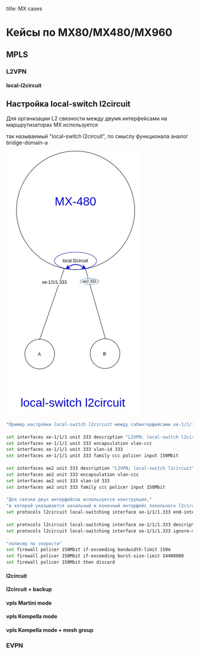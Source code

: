 title: MX cases

# Кейсы по MX80/MX480/MX960

## MPLS

### L2VPN
#### local-l2circuit

## Настройка local-switch l2circuit
Для организации L2 связности между двумя интерфейсами на маршрутизаторах MX используется 

так называемый "local-switch l2circuit", по смыслу функционала аналог bridge-domain-a


![local-l2circuit](img/local-l2circuit.jpg)
```bash
"Пример настройки local-switch l2circuit между сабинтерфейсами xe-1/1/1.333 и ae2.333"

set interfaces xe-1/1/1 unit 333 description "L2VPN; local-switch l2circuit"
set interfaces xe-1/1/1 unit 333 encapsulation vlan-ccc
set interfaces xe-1/1/1 unit 333 vlan-id 333
set interfaces xe-1/1/1 unit 333 family ccc policer input 150Mbit

set interfaces ae2 unit 333 description "L2VPN; local-switch l2circuit"
set interfaces ae2 unit 333 encapsulation vlan-ccc
set interfaces ae2 unit 333 vlan-id 333
set interfaces ae2 unit 333 family ccc policer input 150Mbit

"Для связки двух интерфейсов используется конструкция,"
"в которой указывается начальный и конечный интерфейс локольного l2circuit"
set protocols l2circuit local-switching interface xe-1/1/1.333 end-interface interface ae2.333

set protocols l2circuit local-switching interface xe-1/1/1.333 description "L2VPN; local-switch l2circuit"
set protocols l2circuit local-switching interface xe-1/1/1.333 ignore-mtu-mismatch

"полисер по скорости"
set firewall policer 150Mbit if-exceeding bandwidth-limit 150m
set firewall policer 150Mbit if-exceeding burst-size-limit 14400000
set firewall policer 150Mbit then discard
```

#### l2circuit
#### l2circuit + backup

#### vpls Martini mode
#### vpls Kompella mode
#### vpls Kompella mode + mesh group

### EVPN


```bash
```